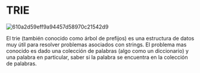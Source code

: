 # TRIE 
![610a2d59eff9a94457d58970c21542d9](https://user-images.githubusercontent.com/49013118/129601638-9aca2ace-09c7-4b1e-825c-8091ab624e12.png)

El trie (también conocido como árbol de prefijos) es una estructura de datos muy útil para resolver problemas asociados con strings. El problema mas conocido es dado una colección de palabras (algo como un diccionario) y una palabra en particular, saber si la palabra se encuentra en la colección de palabras.


